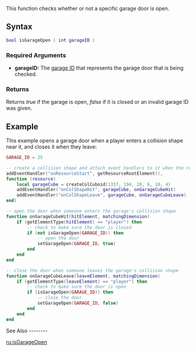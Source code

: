 This function checks whether or not a specific garage door is open.

Syntax
------

``` lua
bool isGarageOpen ( int garageID )
```

### Required Arguments

-   **garageID:** The [garage ID](/docs/garage.md "wikilink") that represents the garage door that is being checked.

### Returns

Returns *true* if the garage is open, *false* if it is closed or an invalid garage ID was given.

Example
-------

<section name="Server" class="server" show="true">
This example opens a garage door when a player enters a collision shape near it, and closes it when they leave:

``` lua
GARAGE_ID = 25

-- create a collision shape and attach event handlers to it when the resource starts
addEventHandler("onResourceStart", getResourceRootElement(),
function (resource)
    local garageCube = createColCuboid(1337, 194, 28, 6, 10, 4)
    addEventHandler("onColShapeHit", garageCube, onGarageCubeHit)
    addEventHandler("onColShapeLeave", garageCube, onGarageCubeLeave)
end)

-- open the door when someone enters the garage's collision shape
function onGarageCubeHit(hitElement, matchingDimension)
    if (getElementType(hitElement) == "player") then
        -- check to make sure the door is closed
        if (not isGarageOpen(GARAGE_ID)) then
            -- open the door
            setGarageOpen(GARAGE_ID, true)
        end
    end
end

-- close the door when someone leaves the garage's collision shape
function onGarageCubeLeave(leaveElement, matchingDimension)
    if (getElementType(leaveElement) == "player") then
        -- check to make sure the door is open
        if (isGarageOpen(GARAGE_ID)) then
            -- close the door
            setGarageOpen(GARAGE_ID, false)
        end
    end
end
```

</section>
See Also
--------

[ru:isGarageOpen](/docs/ru:isgarageopen.md "wikilink")

